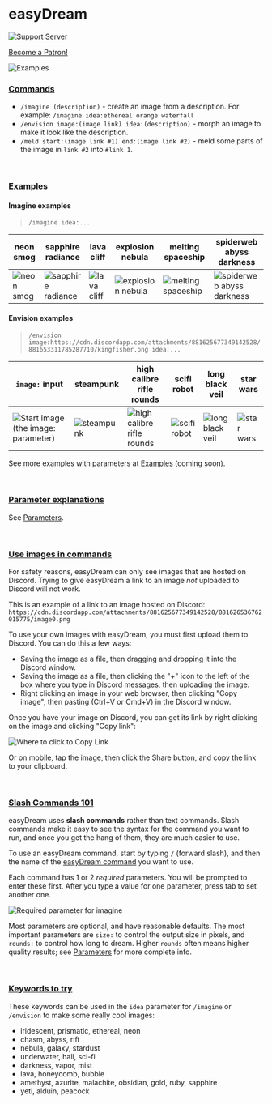 # easyDream

[![Support Server](https://img.shields.io/discord/885271916632506438.svg?label=Support%20Server&logo=Discord&colorB=5D3FD3&style=flat)](https://discord.gg/venAW8CJnc)

<a href="https://www.patreon.com/bePatron?u=53450649" data-patreon-widget-type="become-patron-button">Become a Patron!</a>

![Examples](https://cdn.discordapp.com/attachments/881625677349142528/881634798580432956/monage1-comp.png)

### [Commands](#commands)

- `/imagine (description)` - create an image from a description. For example: `/imagine idea:ethereal orange waterfall`
- `/envision image:(image link) idea:(description)` - morph an image to make it look like the description.
- `/meld start:(image link #1) end:(image link #2)` - meld some parts of the image in `link #2` into `#link 1`.

&nbsp;

### [Examples](#examples)

#### Imagine examples
> `/imagine idea:...`

| neon smog | sapphire radiance | lava cliff | explosion nebula | melting spaceship | spiderweb abyss darkness |
| --- | --- | --- | --- | --- | --- |
| ![neon smog](https://cdn.discordapp.com/attachments/881625677349142528/881643419032756254/neon_smog.png) | ![sapphire radiance](https://cdn.discordapp.com/attachments/872973086654332989/881629324455837766/sapphire_radiance.png) | ![lava cliff](https://cdn.discordapp.com/attachments/872973086654332989/881644424663294052/lava_cliff.png) | ![explosion nebula](https://cdn.discordapp.com/attachments/872973086654332989/881646300104380476/explosion_nebula.png) | ![melting spaceship](https://cdn.discordapp.com/attachments/872973086654332989/881646845275811881/melting_spaceship.png) | ![spiderweb abyss darkness](https://cdn.discordapp.com/attachments/872973086654332989/881339740752842812/spiderweb_abyss_darkness.png) |

#### Envision examples
> `/envision image:https://cdn.discordapp.com/attachments/881625677349142528/881653311785287710/kingfisher.png idea:...`

| `image:` input | steampunk | high calibre rifle rounds | scifi robot | long black veil | star wars |
| --- | --- | --- | --- | --- | --- |
| ![Start image (the `image:` parameter)](https://cdn.discordapp.com/attachments/881625677349142528/881653311785287710/kingfisher.png) | ![steampunk](https://cdn.discordapp.com/attachments/872973086654332989/881652650645532752/steampunk.png) | ![high calibre rifle rounds](https://cdn.discordapp.com/attachments/872973086654332989/881648879873982484/high_calibre_rifle_rounds.png) | ![scifi robot](https://cdn.discordapp.com/attachments/872973086654332989/881649097566740480/scifi_robot.png) | ![long black veil](https://cdn.discordapp.com/attachments/872973086654332989/881650310894981151/long_black_veil.png) | ![star wars](https://cdn.discordapp.com/attachments/872973086654332989/881652950408261702/star_wars.png) |

See more examples with parameters at [Examples](examples) (coming soon).

&nbsp;

### [Parameter explanations](#parameter-explanations)

See [Parameters](parameters).

&nbsp;

### [Use images in commands](#use-images-in-commands)

For safety reasons, easyDream can only see images that are hosted on Discord. Trying to give easyDream a link to an image *not* uploaded to Discord will not work.

This is an example of a link to an image hosted on Discord: `https://cdn.discordapp.com/attachments/881625677349142528/881626536762015775/image0.png`

To use your own images with easyDream, you must first upload them to Discord. You can do this a few ways:

- Saving the image as a file, then dragging and dropping it into the Discord window.
- Saving the image as a file, then clicking the "+" icon to the left of the box where you type in Discord messages, then uploading the image.
- Right clicking an image in your web browser, then clicking "Copy image", then pasting (Ctrl+V or Cmd+V) in the Discord window.

Once you have your image on Discord, you can get its link by right clicking on the image and clicking "Copy link":

![Where to click to Copy Link](https://cdn.discordapp.com/attachments/881625677349142528/881628628641792030/unknown.png)

Or on mobile, tap the image, then click the Share button, and copy the link to your clipboard.

&nbsp;

### [Slash Commands 101](#slash-commands-101)

easyDream uses **slash commands** rather than text commands. Slash commands make it easy to see the syntax for the command you want to run, and once you get the hang of them, they are much easier to use.

To use an easyDream command, start by typing `/` (forward slash), and then the name of the [easyDream command](#commands) you want to use.

Each command has 1 or 2 *required* parameters. You will be prompted to enter these first. After you type a value for one parameter, press tab to set another one.

![Required parameter for imagine](https://cdn.discordapp.com/attachments/881625677349142528/881638189369020456/unknown.png)

Most parameters are optional, and have reasonable defaults. The most important parameters are `size:` to control the output size in pixels, and `rounds:` to control how long to dream. Higher `rounds` often means higher quality results; see [Parameters](parameters) for more complete info.

&nbsp;

### [Keywords to try](#keywords-to-try)

These keywords can be used in the `idea` parameter for `/imagine` or `/envision` to make some really cool images:
- iridescent, prismatic, ethereal, neon
- chasm, abyss, rift
- nebula, galaxy, stardust
- underwater, hall, sci-fi
- darkness, vapor, mist
- lava, honeycomb, bubble
- amethyst, azurite, malachite, obsidian, gold, ruby, sapphire
- yeti, alduin, peacock
